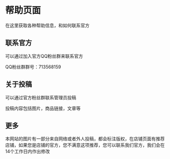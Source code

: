# 帮助页面

在这里获取各种帮助信息，和如何联系官方

## 联系官方

可以通过加入官方QQ粉丝群来联系官方

QQ粉丝群群号：713568159

## 关于投稿

可以通过官方粉丝群联系管理员投稿

投稿内容包括图片，商品链接，文章等

## 更多

本网站的图片有一部分来自网络或者外人投稿，都会标注版权，在店铺页面有推荐店铺，如果您是店铺的官方，您不满意这项推荐，您可以联系我们官方，我们会在14个工作日内作出修改
